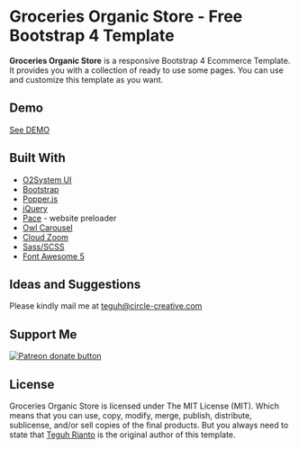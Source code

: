# Groceries Organic Store - Free Bootstrap 4 Template
**Groceries Organic Store** is a responsive Bootstrap 4 Ecommerce Template. It provides you with a collection of ready to use some pages. You can use and customize this template as you want.

## Demo
[See DEMO](https://teguhrianto.github.io/Groceries-Organic-Store/)

## Built With
- [O2System UI](http://o2system.id/)
- [Bootstrap](http://getbootstrap.com/)
- [Popper.js](https://popper.js.org/)
- [jQuery](https://jquery.com/)
- [Pace](https://github.com/HubSpot/pace) - website preloader
- [Owl Carousel](https://github.com/OwlCarousel2/OwlCarousel2)
- [Cloud Zoom](https://github.com/smurfy/cloud-zoom)
- [Sass/SCSS](http://sass-lang.com/)
- [Font Awesome 5](http://fontawesome.com/)

## Ideas and Suggestions
Please kindly mail me at [teguh@circle-creative.com](mailto:teguh@circle-creative.com])

## Support Me
<a href="https://patreon.com/teguhrianto"><img src="https://img.shields.io/endpoint.svg?url=https://moshef9.wixsite.com/patreon-badge/_functions/badge/?username=teguhrianto" alt="Patreon donate button" /> </a>

## License
Groceries Organic Store is licensed under The MIT License (MIT). Which means that you can use, copy, modify, merge, publish, distribute, sublicense, and/or sell copies of the final products. But you always need to state that [Teguh Rianto](https://github.com/teguhrianto) is the original author of this template.

